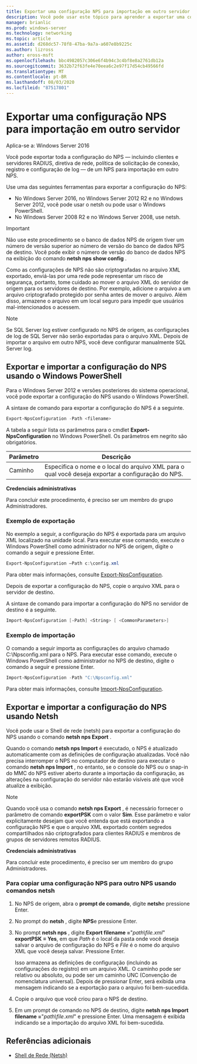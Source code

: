 ```yaml
---
title: Exportar uma configuração NPS para importação em outro servidor
description: Você pode usar este tópico para aprender a exportar uma configuração de servidor de políticas de rede no Windows Server 2016.
manager: brianlic
ms.prod: windows-server
ms.technology: networking
ms.topic: article
ms.assetid: d268dc57-78f8-47ba-9a7a-a607e8b9225c
ms.author: lizross
author: eross-msft
ms.openlocfilehash: bbc4982057c306e6f4b94c3c4bf8e8a2761db12a
ms.sourcegitcommit: 3632b72f63fe4e70eea6c2e97f17d54cb49566fd
ms.translationtype: MT
ms.contentlocale: pt-BR
ms.lasthandoff: 08/03/2020
ms.locfileid: "87517801"
---
```

# <a name="export-an-nps-configuration-for-import-on-another-server"></a>Exportar uma configuração NPS para importação em outro servidor

Aplica-se a: Windows Server 2016

Você pode exportar toda a configuração do NPS — incluindo clientes e servidores RADIUS, diretiva de rede, política de solicitação de conexão, registro e configuração de log — de um NPS para importação em outro NPS.

Use uma das seguintes ferramentas para exportar a configuração do NPS:

- No Windows Server 2016, no Windows Server 2012 R2 e no Windows Server 2012, você pode usar o netsh ou pode usar o Windows PowerShell.
- No Windows Server 2008 R2 e no Windows Server 2008, use netsh.

> [!IMPORTANT]
> Não use este procedimento se o banco de dados NPS de origem tiver um número de versão superior ao número de versão do banco de dados NPS de destino. Você pode exibir o número de versão do banco de dados NPS na exibição do comando **netsh nps show config** .

Como as configurações de NPS não são criptografadas no arquivo XML exportado, enviá-las por uma rede pode representar um risco de segurança, portanto, tome cuidado ao mover o arquivo XML do servidor de origem para os servidores de destino. Por exemplo, adicione o arquivo a um arquivo criptografado protegido por senha antes de mover o arquivo. Além disso, armazene o arquivo em um local seguro para impedir que usuários mal-intencionados o acessem.

> [!NOTE]
> Se SQL Server log estiver configurado no NPS de origem, as configurações de log de SQL Server não serão exportadas para o arquivo XML. Depois de importar o arquivo em outro NPS, você deve configurar manualmente SQL Server log.

## <a name="export-and-import-the-nps-configuration-by-using-windows-powershell"></a>Exportar e importar a configuração do NPS usando o Windows PowerShell

Para o Windows Server 2012 e versões posteriores do sistema operacional, você pode exportar a configuração do NPS usando o Windows PowerShell.

A sintaxe de comando para exportar a configuração do NPS é a seguinte.

```powershell
Export-NpsConfiguration -Path <filename>
```

A tabela a seguir lista os parâmetros para o cmdlet **Export-NpsConfiguration** no Windows PowerShell. Os parâmetros em negrito são obrigatórios.

|Parâmetro|Descrição|
|---------|-----------|
|Caminho|Especifica o nome e o local do arquivo XML para o qual você deseja exportar a configuração do NPS.|

**Credenciais administrativas**

Para concluir este procedimento, é preciso ser um membro do grupo Administradores.

### <a name="export-example"></a>Exemplo de exportação

No exemplo a seguir, a configuração do NPS é exportada para um arquivo XML localizado na unidade local. Para executar esse comando, execute o Windows PowerShell como administrador no NPS de origem, digite o comando a seguir e pressione Enter.

```powershell
Export-NpsConfiguration –Path c:\config.xml
```

Para obter mais informações, consulte [Export-NpsConfiguration](https://technet.microsoft.com/library/jj872749.aspx).

Depois de exportar a configuração do NPS, copie o arquivo XML para o servidor de destino.

A sintaxe de comando para importar a configuração do NPS no servidor de destino é a seguinte.

```powershell
Import-NpsConfiguration [-Path] <String> [ <CommonParameters>]
```

### <a name="import-example"></a>Exemplo de importação

O comando a seguir importa as configurações do arquivo chamado C:\Npsconfig.xml para o NPS. Para executar esse comando, execute o Windows PowerShell como administrador no NPS de destino, digite o comando a seguir e pressione Enter.

```powershell
Import-NpsConfiguration -Path "C:\Npsconfig.xml"
```

Para obter mais informações, consulte [Import-NpsConfiguration](https://technet.microsoft.com/library/jj872750.aspx).

## <a name="export-and-import-the-nps-configuration-by-using-netsh"></a>Exportar e importar a configuração do NPS usando Netsh

Você pode usar o Shell de rede (netsh) para exportar a configuração do NPS usando o comando **netsh nps Export** .

Quando o comando **netsh nps Import** é executado, o NPS é atualizado automaticamente com as definições de configuração atualizadas. Você não precisa interromper o NPS no computador de destino para executar o comando **netsh nps Import** , no entanto, se o console do NPS ou o snap-in do MMC do NPS estiver aberto durante a importação da configuração, as alterações na configuração do servidor não estarão visíveis até que você atualize a exibição.

> [!NOTE]
> Quando você usa o comando **netsh nps Export** , é necessário fornecer o parâmetro de comando **exportPSK** com o valor **Sim**. Esse parâmetro e valor explicitamente desejam que você entenda que está exportando a configuração NPS e que o arquivo XML exportado contém segredos compartilhados não criptografados para clientes RADIUS e membros de grupos de servidores remotos RADIUS.

**Credenciais administrativas**

Para concluir este procedimento, é preciso ser um membro do grupo Administradores.

### <a name="to-copy-an-nps-configuration-to-another-nps-using-netsh-commands"></a>Para copiar uma configuração NPS para outro NPS usando comandos netsh

1. No NPS de origem, abra o **prompt de comando**, digite **netsh**e pressione Enter.

2. No prompt do **netsh** , digite **NPS**e pressione Enter.

3. No prompt **netsh nps** , digite **Export filename =**"*path\file.xml*" **exportPSK = Yes**, em que *Path* é o local da pasta onde você deseja salvar o arquivo de configuração do NPS e *File* é o nome do arquivo XML que você deseja salvar. Pressione Enter.

    Isso armazena as definições de configuração (incluindo as configurações do registro) em um arquivo XML. O caminho pode ser relativo ou absoluto, ou pode ser um caminho UNC (Convenção de nomenclatura universal). Depois de pressionar Enter, será exibida uma mensagem indicando se a exportação para o arquivo foi bem-sucedida.

4. Copie o arquivo que você criou para o NPS de destino.

5. Em um prompt de comando no NPS de destino, digite **netsh nps Import filename =**"*path\file.xml*" e pressione Enter. Uma mensagem é exibida indicando se a importação do arquivo XML foi bem-sucedida.

## <a name="additional-references"></a>Referências adicionais

- [Shell de Rede (Netsh)](../netsh/netsh.md)
